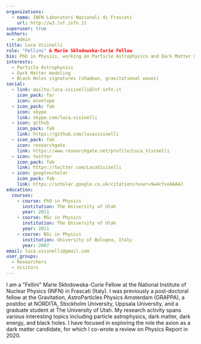 ```yaml
---
organizations:
  - name: INFN Laboratori Nazionali di Frascati
    url: http://w3.lnf.infn.it
superuser: true
authors:
  - admin
title: Luca Visinelli
role: "Fellini" & Marie Skłodowska-Curie Fellow
bio: PhD in Physics, working on Particle Astrophysics and Dark Matter modeling.
interests:
  - Particle Astrophysics
  - Dark Matter modeling
  - Black Holes signatures (shadows, gravitational waves)
social:
  - link: mailto:luca.visinelli@lnf.infn.it
    icon_pack: far
    icon: envelope
  - icon_pack: fab
    icon: skype
    link: skype.com/luca.visinelli
  - icon: github
    icon_pack: fab
    link: https://github.com/lucavisinelli
  - icon_pack: fab
    icon: researchgate
    link: https://www.researchgate.net/profile/Luca_Visinelli
  - icon: twitter
    icon_pack: fab
    link: https://twitter.com/LucaVisinelli
  - icon: googlescholar
    icon_pack: fab
    link: https://scholar.google.co.uk/citations?user=9w4cYvoAAAAJ
education:
  courses:
    - course: PhD in Physics
      institution: The University of Utah
      year: 2011
    - course: MSc in Physics
      institution: The University of Utah
      year: 2011
    - course: BSc in Physics
      institution: University of Bologna, Italy
      year: 2007
email: luca.visinelli@gmail.com
user_groups:
  - Researchers
  - Visitors
---
```

I am a "Fellini" Marie Skłodowska-Curie Fellow at the National Institute of Nuclear Physics (INFN) in Frascati (Italy). I was previously a post-doctoral fellow at the Gravitation, AstroParticles Physics Amsterdam (GRAPPA), a postdoc at NORDITA, Stockholm University, Uppsala University, and a graduate student at The University of Utah.
My research activity spans various interesting topics including particle astrophysics, dark matter, dark energy, and black holes. I have focused in exploring the role the axion as a dark matter candidate, for which I co-wrote a review on Physics Report in 2020.

